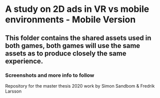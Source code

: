 # A study on 2D ads in VR vs mobile environments - Mobile Version

## This folder contains the shared assets used in both games, both games will use the same assets as to produce closely the same experience.
### Screenshots and more info to follow




Repository for the master thesis 2020 work by Simon Sandbom &amp; Fredrik Larsson
